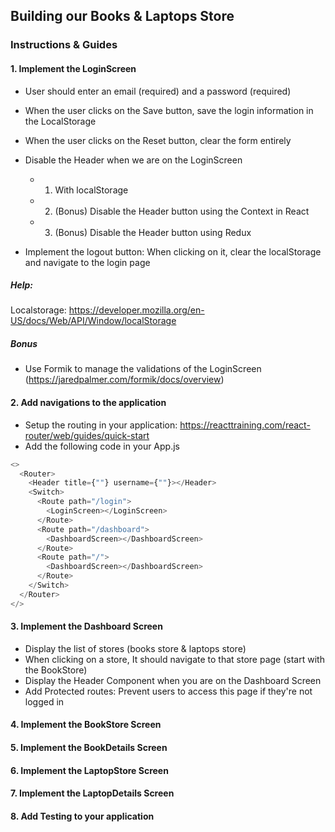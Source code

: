 ## Building our Books & Laptops Store

### Instructions & Guides

#### 1. Implement the LoginScreen

- User should enter an email (required) and a password (required)
- When the user clicks on the Save button, save the login information in the LocalStorage
- When the user clicks on the Reset button, clear the form entirely
- Disable the Header when we are on the LoginScreen

  - 1. With localStorage
  - 2. (Bonus) Disable the Header button using the Context in React
  - 3. (Bonus) Disable the Header button using Redux

- Implement the logout button: When clicking on it, clear the localStorage and navigate to the login page

##### Help:

Localstorage: https://developer.mozilla.org/en-US/docs/Web/API/Window/localStorage

##### Bonus

- Use Formik to manage the validations of the LoginScreen (https://jaredpalmer.com/formik/docs/overview)

#### 2. Add navigations to the application

- Setup the routing in your application: https://reacttraining.com/react-router/web/guides/quick-start
- Add the following code in your App.js

```javascript
<>
  <Router>
    <Header title={""} username={""}></Header>
    <Switch>
      <Route path="/login">
        <LoginScreen></LoginScreen>
      </Route>
      <Route path="/dashboard">
        <DashboardScreen></DashboardScreen>
      </Route>
      <Route path="/">
        <DashboardScreen></DashboardScreen>
      </Route>
    </Switch>
  </Router>
</>
```

#### 3. Implement the Dashboard Screen

- Display the list of stores (books store & laptops store)
- When clicking on a store, It should navigate to that store page (start with the BookStore)
- Display the Header Component when you are on the Dashboard Screen
- Add Protected routes: Prevent users to access this page if they're not logged in

#### 4. Implement the BookStore Screen

#### 5. Implement the BookDetails Screen

#### 6. Implement the LaptopStore Screen

#### 7. Implement the LaptopDetails Screen

#### 8. Add Testing to your application
